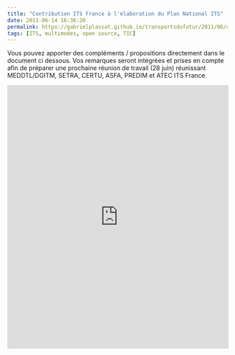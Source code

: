 ```yaml
---
title: "Contribution ITS France à l'élaboration du Plan National ITS"
date: 2011-06-14 16:36:20
permalink: https://gabrielplassat.github.io/transportsdufutur/2011/06/contribution-its-france-a-lelaboration-du-plan-national-its.html
tags: [ITS, multimodes, open source, TIC]
---
```


<p>Vous pouvez apporter des compléments / propositions directement dans le document ci dessous. Vos remarques seront intégrées et prises en compte afin de préparer une prochaine réunion de travail (28 juin) réunissant MEDDTL/DGITM, SETRA, CERTU, ASFA, PREDIM et ATEC ITS France.</p> <p><iframe height="600" src="http://crocodoc.com/On7FlTe?embedded=true" style="border: 1px solid #ddd;" width="100%"></iframe></p>
